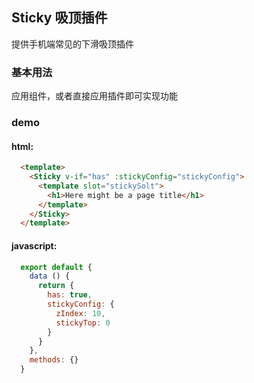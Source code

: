 <style scoped>
  .main{
    padding-left: 10px;
  }
  .inner{
    padding: 10px;
  }
  .btn{
    height: 20px;
    width: 60px;
    line-height: 20px;
    color: #fff;
    text-align: center;
    border-radius: 5px;
    margin-top: 10px;
    font-size: 12px;
    background-color: #ff5e51;
  }
</style>

## Sticky 吸顶插件

提供手机端常见的下滑吸顶插件

### 基本用法

应用组件，或者直接应用插件即可实现功能

### demo
<Sticky v-if="has" :stickyConfig="stickyConfig">
  <template slot="stickySolt">
    <h1>Here might be a page title</h1>
  </template>
</Sticky>


#### html:
```html
  <template>
    <Sticky v-if="has" :stickyConfig="stickyConfig">
      <template slot="stickySolt">
        <h1>Here might be a page title</h1>
      </template>
    </Sticky>
  </template>
```
#### javascript:
```js
  export default {
    data () {
      return {
        has: true,
        stickyConfig: {
          zIndex: 10,
          stickyTop: 0
        }
      }
    },
    methods: {}
  }
```
<script>
  export default {
    data () {
      return {
        has: true,
        stickyConfig: {
          zIndex: 10,
          stickyTop: 0
        }
      }
    },
    methods: {}
  }
</script>
